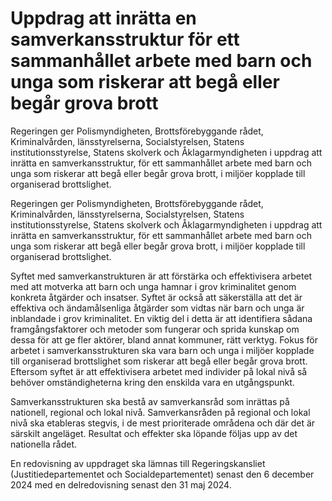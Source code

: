 # Uppdrag att inrätta en samverkansstruktur för ett sammanhållet arbete med barn och unga som riskerar att begå eller begår grova brott

Regeringen ger Polismyndigheten, Brottsförebyggande rådet, Kriminalvården, länsstyrelserna, Socialstyrelsen, Statens institutionsstyrelse, Statens skolverk och Åklagarmyndigheten i uppdrag att inrätta en samverkansstruktur, för ett sammanhållet arbete med barn och unga som riskerar att begå eller begår grova brott, i miljöer kopplade till organiserad brottslighet.

Regeringen ger Polismyndigheten, Brottsförebyggande rådet, Kriminalvården, länsstyrelserna, Socialstyrelsen, Statens institutionsstyrelse, Statens skolverk och Åklagarmyndigheten i uppdrag att inrätta en samverkansstruktur, för ett sammanhållet arbete med barn och unga som riskerar att begå eller begår grova brott, i miljöer kopplade till organiserad brottslighet.

Syftet med samverkanstrukturen är att förstärka och effektivisera arbetet
med att motverka att barn och unga hamnar i grov kriminalitet genom
konkreta åtgärder och insatser. Syftet är också att säkerställa att det är
effektiva och ändamålsenliga åtgärder som vidtas när barn och unga är
inblandade i grov kriminalitet. En viktig del i detta är att identifiera sådana
framgångsfaktorer och metoder som fungerar och sprida kunskap om dessa
för att ge fler aktörer, bland annat kommuner, rätt verktyg. Fokus för arbetet
i samverkansstrukturen ska vara barn och unga i miljöer kopplade till
organiserad brottslighet som riskerar att begå eller begår grova brott.
Eftersom syftet är att effektivisera arbetet med individer på lokal nivå så
behöver omständigheterna kring den enskilda vara en utgångspunkt.

Samverkansstrukturen ska bestå av samverkansråd som inrättas på nationell, regional och lokal nivå. Samverkansråden på regional och lokal nivå ska etableras stegvis, i de mest prioriterade områdena och där det är särskilt angeläget. Resultat och effekter ska löpande följas upp av det nationella rådet.

En redovisning av uppdraget ska lämnas till Regeringskansliet (Justitiedepartementet och Socialdepartementet) senast den 6 december 2024 med en delredovisning senast den 31 maj 2024.
